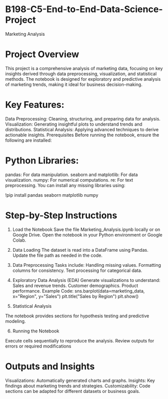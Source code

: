 # B198-C5-End-to-End-Data-Science-Project
Marketing Analysis
# Project Overview
This project is a comprehensive analysis of marketing data, focusing on key insights derived through data preprocessing, visualization, and statistical methods. The notebook is designed for exploratory and predictive analysis of marketing trends, making it ideal for business decision-making.

# Key Features:
Data Preprocessing: Cleaning, structuring, and preparing data for analysis.
Visualization: Generating insightful plots to understand trends and distributions.
Statistical Analysis: Applying advanced techniques to derive actionable insights.
Prerequisites
Before running the notebook, ensure the following are installed:

# Python Libraries:
pandas: For data manipulation.
seaborn and matplotlib: For data visualization.
numpy: For numerical computations.
re: For text preprocessing.
You can install any missing libraries using:

!pip install pandas seaborn matplotlib numpy
# Step-by-Step Instructions
1. Load the Notebook
Save the file Marketing_Analysis.ipynb locally or on Google Drive.
Open the notebook in your Python environment or Google Colab.
2. Data Loading
The dataset is read into a DataFrame using Pandas. Update the file path as needed in the code.
3. Data Preprocessing
Tasks include:
Handling missing values.
Formatting columns for consistency.
Text processing for categorical data.
4. Exploratory Data Analysis (EDA)
Generate visualizations to understand:
Sales and revenue trends.
Customer demographics.
Product performance.
Example Code:
sns.barplot(data=marketing_data, x="Region", y="Sales")
plt.title("Sales by Region")
plt.show()

5. Statistical Analysis

The notebook provides sections for hypothesis testing and predictive modeling.

6. Running the Notebook

Execute cells sequentially to reproduce the analysis.
Review outputs for errors or required modifications

# Outputs and Insights
Visualizations: Automatically generated charts and graphs.
Insights: Key findings about marketing trends and strategies.
Customizability: Code sections can be adapted for different datasets or business goals.
